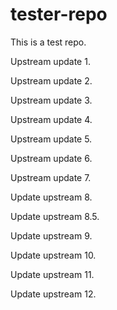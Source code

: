 # tester-repo
This is a test repo.

Upstream update 1.

Upstream update 2.

Upstream update 3.

Upstream update 4.

Upstream update 5.

Upstream update 6.

Upstream update 7.

Update upstream 8.

Update upstream 8.5.

Update upstream 9.

Update upstream 10.

Update upstream 11.

Update upstream 12.
